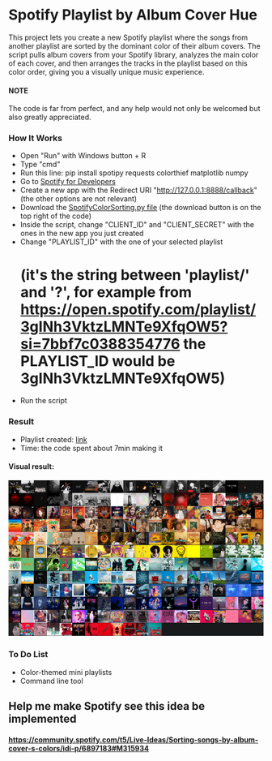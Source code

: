 # Spotify Playlist by Album Cover Hue
This project lets you create a new Spotify playlist where the songs from another playlist are sorted by the dominant color of their album covers. The script pulls album covers from your Spotify library, analyzes the main color of each cover, and then arranges the tracks in the playlist based on this color order, giving you a visually unique music experience.

#### NOTE
The code is far from perfect, and any help would not only be welcomed but also greatly appreciated.

### How It Works
- Open "Run" with Windows button + R
- Type "cmd"
- Run this line: pip install spotipy requests colorthief matplotlib numpy
- Go to [Spotify for Developers](https://developer.spotify.com/dashboard)
- Create a new app with the Redirect URI "http://127.0.0.1:8888/callback" (the other options are not relevant)
- Download the [SpotifyColorSorting.py file](https://github.com/armeliens/SpotifyColorSorting/blob/main/SpotifyColorSorting.py) (the download button is on the top right of the code)
- Inside the script, change "CLIENT_ID" and "CLIENT_SECRET" with the ones in the new app you just created
- Change "PLAYLIST_ID" with the one of your selected playlist
    # (it's the string between 'playlist/' and '?', for example from https://open.spotify.com/playlist/3gINh3VktzLMNTe9XfqOW5?si=7bbf7c0388354776 the PLAYLIST_ID would be 3gINh3VktzLMNTe9XfqOW5)
- Run the script

### Result
- Playlist created: [link](https://open.spotify.com/playlist/7KcaZp49FUo84UmSiXXsEm?si=bf4aa6cf28064061)
- Time: the code spent about 7min making it

#### Visual result:
![Visual result](https://github.com/armeliens/SpotifyColorSorting/blob/main/Visual%20result.png)

### To Do List
- Color-themed mini playlists
- Command line tool

## Help me make Spotify see this idea be implemented
#### https://community.spotify.com/t5/Live-Ideas/Sorting-songs-by-album-cover-s-colors/idi-p/6897183#M315934
